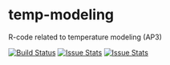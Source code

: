 # temp-modeling
R-code related to temperature modeling (AP3)

[![Build Status](https://travis-ci.org/biggis-project/temp-modeling.svg?branch=master)](https://travis-ci.org/biggis-project/temp-modeling)
[![Issue Stats](http://issuestats.com/github/biggis-project/temp-modeling/badge/pr)](http://issuestats.com/github/biggis-project/temp-modeling) [![Issue Stats](http://issuestats.com/github/biggis-project/temp-modeling/badge/issue)](http://issuestats.com/github/biggis-project/temp-modeling)
